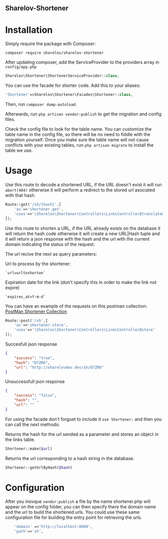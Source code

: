 ## Sharelov-Shortener

# Installation

Simply require the package with Composer:

```
composer require sharelov/sharelov-shortener
```
After updating composer, add the ServiceProvider to the providers array in `config/app.php`

```php
Sharelov\Shortener\ShortenerServiceProvider::class,
```

You can use the facade for shorter code. Add this to your aliases:

```php
'Shortener'=>Sharelov\Shortener\Facades\Shortener::class,
```

Then, run `composer dump-autoload`. 

Afterwards, run `php artisan vendor:publish` to get the migration and config files.

Check the config file to look for the table name. You can customize the table name in the config file, so there will be no need to fiddle with the migration yourself. Once you make sure the table name will not cause conflicts with your existing tables, run `php artisan migrate` to install the table we use.

# Usage

Use this route to decode a shortened URL, if the URL doesn't exist it will run `abort(404)` otherwise it will perform a redirect to the stored url asociated with that hash.
```php
Route::get('/sh/{hash}',[
    'as'=>'shortener.get',
    'uses'=>'\Sharelov\Shortener\Controllers\LinksController@translateHash'
]);
```

Use this route to shorten a URL, if the URL already exists on the database it will return the hash code otherwise it will create  a new URL|Hash tuple and it will return a json response with the hash and the url with the current domain indicating the status of the request.

The url recive the next as query parameters:

Url to process by the shortener:

    `url=urltoshorten`

Expiration date for the link (don't specify this in order to make the link not expire)

    `expires_at=Y-m-d`

You can have an example of the requests on this postman collection:
[PostMan Shortener Collection](https://www.getpostman.com/collections/ec779d63f1fe3af3bc6d)

```php
Route::post('/sh',[
    'as'=>'shortener.store',
    'uses'=>'\Sharelov\Shortener\Controllers\LinksController@store'
]);
```
Succesfull json response
```json
{
    "success": "true",
    "hash": "D7ZR6",
    "url": "http://sharelovdev.dev/sh/D7ZR6"
}
```
Unsuccessfull json response
```json
{
    "success": "false",
    "hash": "",
    "url": ""
}
```

For using the facade don't forguet to include it `use Shortener;` and then you can call the next methods:

Returns the hash for the url sended as a parameter and stores an object in the links table.
```php
Shortener::make($url)
```

Returns the url corresponding to a hash string in the database.
```php
Shortener::getUrlByHash($hash)
```

# Configuration

After you inovque `vendor:publish` a file by the name shortener.php will appear on the config folder, you can then specify there the domain name and the url to build the shortened urls. You could use these same configuration file for building the entry point for retrieving the urls.

```php
    'domain' =>'http://localhost:8000',
    'path'=>'sh',
```